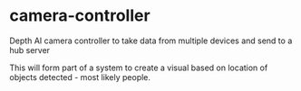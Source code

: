 # camera-controller
Depth AI camera controller to take data from multiple devices and send to a hub server

This will form part of a system to create a visual based on location of objects detected - most likely people.
